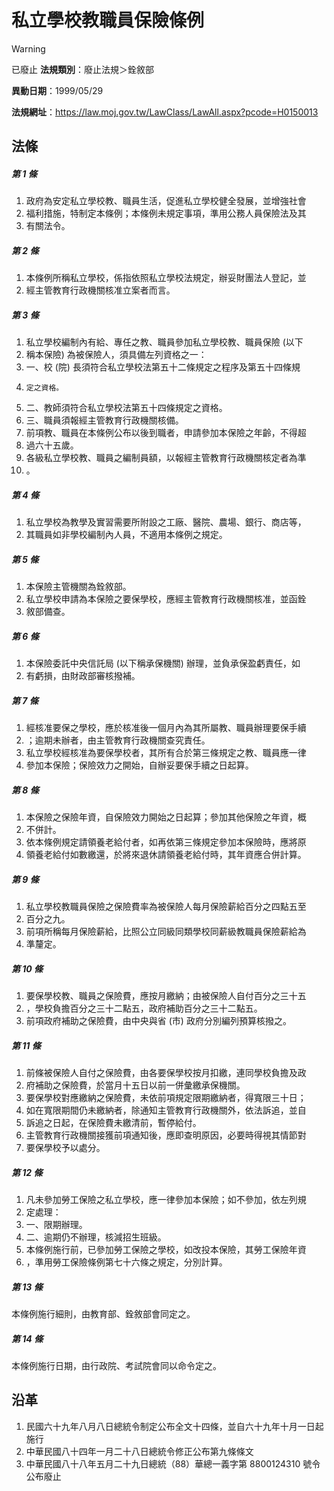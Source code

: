 # 私立學校教職員保險條例


> [!WARNING]
> 已廢止
**法規類別**：廢止法規＞銓敘部

**異動日期**：1999/05/29  

**法規網址**：https://law.moj.gov.tw/LawClass/LawAll.aspx?pcode=H0150013



## 法條
##### 第 1 條
1. 政府為安定私立學校教、職員生活，促進私立學校健全發展，並增強社會
1. 福利措施，特制定本條例；本條例未規定事項，準用公務人員保險法及其
1. 有關法令。

##### 第 2 條
1. 本條例所稱私立學校，係指依照私立學校法規定，辦妥財團法人登記，並
1. 經主管教育行政機關核准立案者而言。

##### 第 3 條
1. 私立學校編制內有給、專任之教、職員參加私立學校教、職員保險 (以下
1. 稱本保險) 為被保險人，須具備左列資格之一：                      
1. 一、校 (院) 長須符合私立學校法第五十二條規定之程序及第五十四條規
1.     定之資格。                                                  
1. 二、教師須符合私立學校法第五十四條規定之資格。                  
1. 三、職員須報經主管教育行政機關核備。                            
1. 前項教、職員在本條例公布以後到職者，申請參加本保險之年齡，不得超
1. 過六十五歲。                                                    
1. 各級私立學校教、職員之編制員額，以報經主管教育行政機關核定者為準
1. 。                                                              

##### 第 4 條
1. 私立學校為教學及實習需要所附設之工廠、醫院、農場、銀行、商店等，
1. 其職員如非學校編制內人員，不適用本條例之規定。

##### 第 5 條
1. 本保險主管機關為銓敘部。
1. 私立學校申請為本保險之要保學校，應經主管教育行政機關核准，並函銓
1. 敘部備查。

##### 第 6 條
1. 本保險委託中央信託局 (以下稱承保機關) 辦理，並負承保盈虧責任，如
1. 有虧損，由財政部審核撥補。

##### 第 7 條
1. 經核准要保之學校，應於核准後一個月內為其所屬教、職員辦理要保手續
1. ；逾期未辦者，由主管教育行政機關查究責任。
1. 私立學校經核准為要保學校者，其所有合於第三條規定之教、職員應一律
1. 參加本保險；保險效力之開始，自辦妥要保手續之日起算。

##### 第 8 條
1. 本保險之保險年資，自保險效力開始之日起算；參加其他保險之年資，概
1. 不併計。
1. 依本條例規定請領養老給付者，如再依第三條規定參加本保險時，應將原
1. 領養老給付如數繳還，於將來退休請領養老給付時，其年資應合併計算。

##### 第 9 條
1. 私立學校教職員保險之保險費率為被保險人每月保險薪給百分之四點五至
1. 百分之九。
1. 前項所稱每月保險薪給，比照公立同級同類學校同薪級教職員保險薪給為
1. 準釐定。

##### 第 10 條
1. 要保學校教、職員之保險費，應按月繳納；由被保險人自付百分之三十五
1. ，學校負擔百分之三十二點五，政府補助百分之三十二點五。
1. 前項政府補助之保險費，由中央與省 (市) 政府分別編列預算核撥之。

##### 第 11 條
1. 前條被保險人自付之保險費，由各要保學校按月扣繳，連同學校負擔及政
1. 府補助之保險費，於當月十五日以前一併彙繳承保機關。
1. 要保學校對應繳納之保險費，未依前項規定限期繳納者，得寬限三十日；
1. 如在寬限期間仍未繳納者，除通知主管教育行政機關外，依法訴追，並自
1. 訴追之日起，在保險費未繳清前，暫停給付。
1. 主管教育行政機關接獲前項通知後，應即查明原因，必要時得視其情節對
1. 要保學校予以處分。

##### 第 12 條
1. 凡未參加勞工保險之私立學校，應一律參加本保險；如不參加，依左列規
1. 定處理：                                                        
1. 一、限期辦理。                                                  
1. 二、逾期仍不辦理，核減招生班級。                                
1. 本條例施行前，已參加勞工保險之學校，如改投本保險，其勞工保險年資
1. ，準用勞工保險條例第七十六條之規定，分別計算。                  

##### 第 13 條
本條例施行細則，由教育部、銓敘部會同定之。

##### 第 14 條
本條例施行日期，由行政院、考試院會同以命令定之。

## 沿革
1. 民國六十九年八月八日總統令制定公布全文十四條，並自六十九年十月一日起施行
1. 中華民國八十四年一月二十八日總統令修正公布第九條條文
1. 中華民國八十八年五月二十九日總統（88）華總一義字第 8800124310 號令公布廢止
